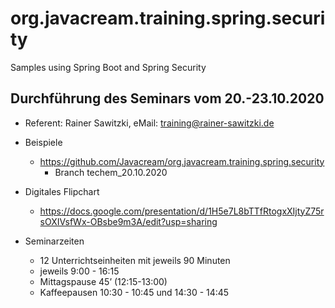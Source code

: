 # org.javacream.training.spring.security
Samples using Spring Boot and Spring Security

## Durchführung des Seminars vom 20.-23.10.2020

* Referent: Rainer Sawitzki, eMail: training@rainer-sawitzki.de

* Beispiele
  * https://github.com/Javacream/org.javacream.training.spring.security
    *  Branch techem_20.10.2020
    
* Digitales Flipchart
  * https://docs.google.com/presentation/d/1H5e7L8bTTfRtogxXIjtyZ75rsOXIVsfWx-OBsbe9m3A/edit?usp=sharing
  
* Seminarzeiten
  * 12 Unterrichtseinheiten mit jeweils 90 Minuten
  * jeweils 9:00 - 16:15
  * Mittagspause 45’ (12:15-13:00)
  * Kaffeepausen 10:30 - 10:45 und 14:30 - 14:45
   

